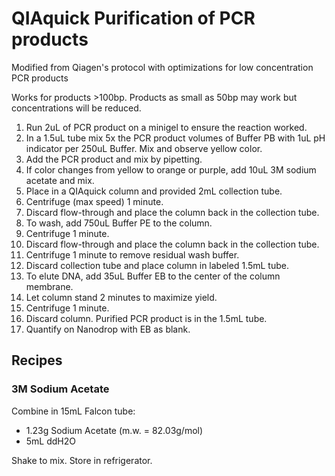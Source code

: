 # QIAquick Purification of PCR products
Modified from Qiagen's protocol with optimizations for low concentration PCR products

Works for products >100bp. Products as small as 50bp may work but concentrations will be reduced.

1. Run 2uL of PCR product on a minigel to ensure the reaction worked.
2. In a 1.5uL tube mix 5x the PCR product volumes of Buffer PB with 1uL pH indicator per 250uL Buffer. Mix and observe yellow color.
3. Add the PCR product and mix by pipetting.
4. If color changes from yellow to orange or purple, add 10uL 3M sodium acetate and mix.
5. Place in a QIAquick column and provided 2mL collection tube.
6. Centrifuge (max speed) 1 minute.
7. Discard flow-through and place the column back in the collection tube.
8. To wash, add 750uL Buffer PE to the column.
9. Centrifuge 1 minute.
10. Discard flow-through and place the column back in the collection tube.
11. Centrifuge 1 minute to remove residual wash buffer.
12. Discard collection tube and place column in labeled 1.5mL tube.
13. To elute DNA, add 35uL Buffer EB to the center of the column membrane.
14. Let column stand 2 minutes to maximize yield.
15. Centrifuge 1 minute.
16. Discard column. Purified PCR product is in the 1.5mL tube.
17. Quantify on Nanodrop with EB as blank.

## Recipes

### 3M Sodium Acetate

Combine in 15mL Falcon tube:
  * 1.23g Sodium Acetate (m.w. = 82.03g/mol)
  * 5mL ddH2O

Shake to mix. Store in refrigerator.
